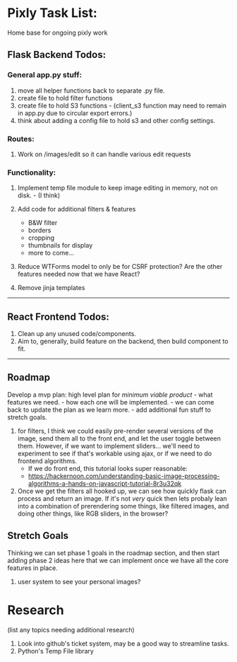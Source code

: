 # Pixly Task List:
Home base for ongoing pixly work


## Flask Backend Todos:
### General app.py stuff:

1. move all helper functions back to separate .py file.
2. create file to hold filter functions
3. create file to hold S3 functions - (client_s3 function may need to remain in app.py due to circular export errors.)
4. think about adding a config file to hold s3 and other config settings.
        
        
### Routes:

1. Work on /images/edit so it can handle various edit requests
 
 
### Functionality:
 
1. Implement temp file module to keep image editing in memory, not on disk. - (I think)
2. Add code for additional filters & features
    - B&W filter
    - borders
    - cropping
    - thumbnails for display
    - more to come...

3. Reduce WTForms model to only be for CSRF protection? Are the other features needed now that we have React?
4. Remove jinja templates


<hr>


## React Frontend Todos:

1. Clean up any unused code/components.
2. Aim to, generally, build feature on the backend, then build component to fit.


<hr>


## Roadmap
Develop a mvp plan: high level plan for *minimum viable product*
    - what features we need.
    - how each one will be implemented.
    - we can come back to update the plan as we learn more.
    - add additional fun stuff to stretch goals.


1. for filters, I think we could easily pre-render several versions of the image, send them all to the front end, and let the user toggle between them.  However, if we want to implement sliders... we'll need to experiment to see if that's workable using ajax, or if we need to do frontend algorithms.
    - If we do front end, this tutorial looks super reasonable:
    - https://hackernoon.com/understanding-basic-image-processing-algorithms-a-hands-on-javascript-tutorial-8r3u32qk
2. Once we get the filters all hooked up, we can see how quickly flask can process and return an image. If it's not *very* quick then lets probaly lean into a combination of prerendering some things, like filtered images, and doing other things, like RGB sliders, in the browser?


## Stretch Goals
Thinking we can set phase 1 goals in the roadmap section, and then start adding phase 2 ideas here that we can implement once we have all the core features in place.

1. user system to see your personal images?



# Research
(list any topics needing additional research)
1. Look into github's ticket system, may be a good way to streamline tasks.
2. Python's Temp File library
